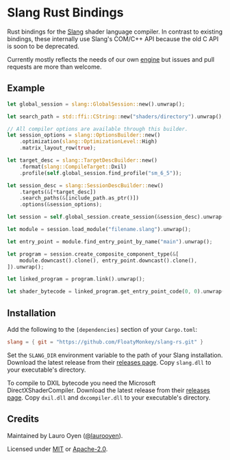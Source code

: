 # Slang Rust Bindings

Rust bindings for the [Slang](https://github.com/shader-slang/slang/) shader language compiler. In contrast to existing bindings, these internally use Slang's COM/C++ API because the old C API is soon to be deprecated.

Currently mostly reflects the needs of our own [engine](https://github.com/FloatyMonkey/engine) but issues and pull requests are more than welcome.

## Example

```rust
let global_session = slang::GlobalSession::new().unwrap();

let search_path = std::ffi::CString::new("shaders/directory").unwrap();

// All compiler options are available through this builder.
let session_options = slang::OptionsBuilder::new()
	.optimization(slang::OptimizationLevel::High)
	.matrix_layout_row(true);

let target_desc = slang::TargetDescBuilder::new()
	.format(slang::CompileTarget::Dxil)
	.profile(self.global_session.find_profile("sm_6_5"));

let session_desc = slang::SessionDescBuilder::new()
	.targets(&[*target_desc])
	.search_paths(&[include_path.as_ptr()])
	.options(&session_options);

let session = self.global_session.create_session(&session_desc).unwrap();

let module = session.load_module("filename.slang").unwrap();

let entry_point = module.find_entry_point_by_name("main").unwrap();

let program = session.create_composite_component_type(&[
	module.downcast().clone(), entry_point.downcast().clone(),
]).unwrap();

let linked_program = program.link().unwrap();

let shader_bytecode = linked_program.get_entry_point_code(0, 0).unwrap();
```

## Installation

Add the following to the `[dependencies]` section of your `Cargo.toml`:

```toml
slang = { git = "https://github.com/FloatyMonkey/slang-rs.git" }
```

Set the `SLANG_DIR` environment variable to the path of your Slang installation. Download the latest release from their [releases page](https://github.com/shader-slang/slang/releases). Copy `slang.dll` to your executable's directory.

To compile to DXIL bytecode you need the Microsoft DirectXShaderCompiler. Download the latest release from their [releases page](https://github.com/microsoft/DirectXShaderCompiler/releases). Copy `dxil.dll` and `dxcompiler.dll` to your executable's directory.

## Credits

Maintained by Lauro Oyen ([@laurooyen](https://github.com/laurooyen)).

Licensed under [MIT](LICENSE-MIT) or [Apache-2.0](LICENSE-APACHE).
